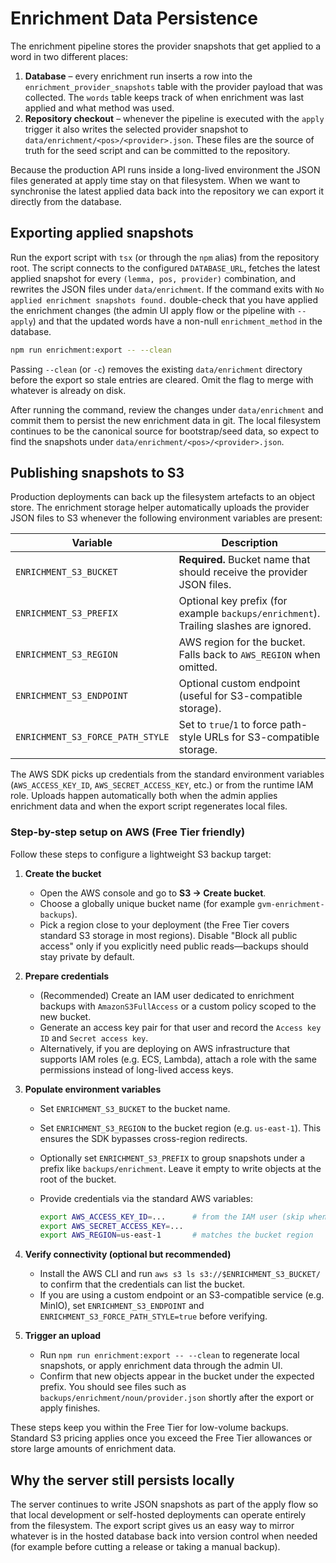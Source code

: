 # Enrichment Data Persistence

The enrichment pipeline stores the provider snapshots that get applied to a word in two different
places:

1. **Database** – every enrichment run inserts a row into the
   `enrichment_provider_snapshots` table with the provider payload that was collected.
   The `words` table keeps track of when enrichment was last applied and what method was used.
2. **Repository checkout** – whenever the pipeline is executed with the `apply` trigger it also
   writes the selected provider snapshot to `data/enrichment/<pos>/<provider>.json`. These files are
   the source of truth for the seed script and can be committed to the repository.

Because the production API runs inside a long-lived environment the JSON files generated at apply
time stay on that filesystem. When we want to synchronise the latest applied data back into the
repository we can export it directly from the database.

## Exporting applied snapshots

Run the export script with `tsx` (or through the `npm` alias) from the repository root. The script
connects to the configured `DATABASE_URL`, fetches the latest applied snapshot for every
`(lemma, pos, provider)` combination, and rewrites the JSON files under `data/enrichment`.
If the command exits with `No applied enrichment snapshots found.` double-check that you have
applied the enrichment changes (the admin UI apply flow or the pipeline with `--apply`) and that
the updated words have a non-null `enrichment_method` in the database.

```bash
npm run enrichment:export -- --clean
```

Passing `--clean` (or `-c`) removes the existing `data/enrichment` directory before the export so
stale entries are cleared. Omit the flag to merge with whatever is already on disk.

After running the command, review the changes under `data/enrichment` and commit them to persist the
new enrichment data in git. The local filesystem continues to be the canonical source for
bootstrap/seed data, so expect to find the snapshots under `data/enrichment/<pos>/<provider>.json`.

## Publishing snapshots to S3

Production deployments can back up the filesystem artefacts to an object store. The enrichment
storage helper automatically uploads the provider JSON files to S3 whenever the following
environment variables are present:

| Variable | Description |
| --- | --- |
| `ENRICHMENT_S3_BUCKET` | **Required.** Bucket name that should receive the provider JSON files. |
| `ENRICHMENT_S3_PREFIX` | Optional key prefix (for example `backups/enrichment`). Trailing slashes are ignored. |
| `ENRICHMENT_S3_REGION` | AWS region for the bucket. Falls back to `AWS_REGION` when omitted. |
| `ENRICHMENT_S3_ENDPOINT` | Optional custom endpoint (useful for S3-compatible storage). |
| `ENRICHMENT_S3_FORCE_PATH_STYLE` | Set to `true`/`1` to force path-style URLs for S3-compatible storage. |

The AWS SDK picks up credentials from the standard environment variables (`AWS_ACCESS_KEY_ID`,
`AWS_SECRET_ACCESS_KEY`, etc.) or from the runtime IAM role. Uploads happen automatically both when
the admin applies enrichment data and when the export script regenerates local files.

### Step-by-step setup on AWS (Free Tier friendly)

Follow these steps to configure a lightweight S3 backup target:

1. **Create the bucket**
   - Open the AWS console and go to **S3 → Create bucket**.
   - Choose a globally unique bucket name (for example `gvm-enrichment-backups`).
   - Pick a region close to your deployment (the Free Tier covers standard S3 storage in most
     regions). Disable "Block all public access" only if you explicitly need public reads—backups
     should stay private by default.

2. **Prepare credentials**
   - (Recommended) Create an IAM user dedicated to enrichment backups with `AmazonS3FullAccess` or a
     custom policy scoped to the new bucket.
   - Generate an access key pair for that user and record the `Access key ID` and `Secret access key`.
   - Alternatively, if you are deploying on AWS infrastructure that supports IAM roles (e.g. ECS,
     Lambda), attach a role with the same permissions instead of long-lived access keys.

3. **Populate environment variables**
   - Set `ENRICHMENT_S3_BUCKET` to the bucket name.
   - Set `ENRICHMENT_S3_REGION` to the bucket region (e.g. `us-east-1`). This ensures the SDK bypasses
     cross-region redirects.
   - Optionally set `ENRICHMENT_S3_PREFIX` to group snapshots under a prefix like
     `backups/enrichment`. Leave it empty to write objects at the root of the bucket.
   - Provide credentials via the standard AWS variables:

     ```bash
     export AWS_ACCESS_KEY_ID=...      # from the IAM user (skip when using an IAM role)
     export AWS_SECRET_ACCESS_KEY=...
     export AWS_REGION=us-east-1       # matches the bucket region
     ```

4. **Verify connectivity (optional but recommended)**
   - Install the AWS CLI and run `aws s3 ls s3://$ENRICHMENT_S3_BUCKET/` to confirm that the
     credentials can list the bucket.
   - If you are using a custom endpoint or an S3-compatible service (e.g. MinIO), set
     `ENRICHMENT_S3_ENDPOINT` and `ENRICHMENT_S3_FORCE_PATH_STYLE=true` before verifying.

5. **Trigger an upload**
   - Run `npm run enrichment:export -- --clean` to regenerate local snapshots, or apply enrichment
     data through the admin UI.
   - Confirm that new objects appear in the bucket under the expected prefix. You should see files
     such as `backups/enrichment/noun/provider.json` shortly after the export or apply finishes.

These steps keep you within the Free Tier for low-volume backups. Standard S3 pricing applies once
you exceed the Free Tier allowances or store large amounts of enrichment data.

## Why the server still persists locally

The server continues to write JSON snapshots as part of the apply flow so that local development or
self-hosted deployments can operate entirely from the filesystem. The export script gives us an easy
way to mirror whatever is in the hosted database back into version control when needed (for example
before cutting a release or taking a manual backup).
